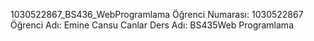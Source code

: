  1030522867_BS436_WebProgramlama
Öğrenci Numarası: 1030522867
Öğrenci Adı: Emine Cansu Canlar
Ders Adı: BS435Web Programlama
